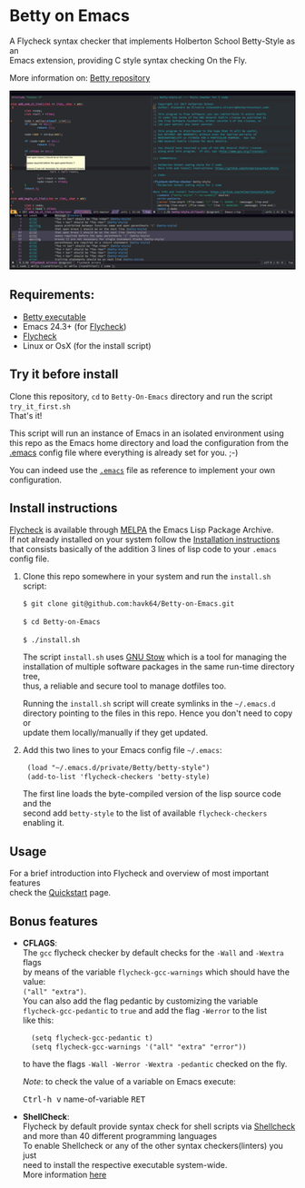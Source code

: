 # Betty on Emacs

A Flycheck syntax checker that implements Holberton School Betty-Style as an  
Emacs extension, providing C style syntax checking On the Fly.

More information on: [Betty repository](https://github.com/holbertonschool/Betty)

![betty-style as emacs syntax checker](img/betty.png?raw-true)

## Requirements:

- [Betty executable](https://github.com/holbertonschool/Betty)
- Emacs 24.3+ (for [Flycheck](http://www.flycheck.org/en/latest/))
- [Flycheck](http://www.flycheck.org/en/latest/user/installation.html)
- Linux or OsX (for the install script)

## Try it before install

Clone this repository, `cd` to `Betty-On-Emacs` directory and run the script `try_it_first.sh`  
That's it!

This script will run an instance of Emacs in an isolated environment using this
repo as the Emacs home directory and load the configuration from the [.emacs](.emacs) config file where 
everything is already set for you. ;-)

You can indeed use the [`.emacs`](.emacs) file as reference to implement your own configuration.

## Install instructions

[Flycheck](http://www.flycheck.org/en/latest/) is available through [MELPA](c) the Emacs Lisp Package Archive.  
If not already installed on your system follow the [Installation instructions](http://www.flycheck.org/en/latest/user/installation.html)  
that consists basically of the addition 3 lines of lisp code to your `.emacs`  
config file.

 1. Clone this repo somewhere in your system and run the `install.sh` script:

        $ git clone git@github.com:havk64/Betty-on-Emacs.git

	    $ cd Betty-on-Emacs

	    $ ./install.sh

    The script `install.sh` uses [GNU Stow](https://www.gnu.org/software/stow/) which is a tool for managing the  
    installation of multiple software packages in the same run-time directory tree,  
    thus, a reliable and secure tool to manage dotfiles too.

    Running the `install.sh` script will create symlinks in the `~/.emacs.d`  
    directory pointing to the files in this repo. Hence you don't need to copy or  
    update them locally/manually if they get updated.

2. Add this two lines to your Emacs config file `~/.emacs`:

        (load "~/.emacs.d/private/Betty/betty-style")
        (add-to-list 'flycheck-checkers 'betty-style)
	
    The first line loads the byte-compiled version of the lisp source code and the  
    second add `betty-style` to the list of available `flycheck-checkers` enabling it.

## Usage

For a brief introduction into Flycheck and overview of most important features  
check the [Quickstart](http://www.flycheck.org/en/latest/user/quickstart.html) page.

## Bonus features

- **CFLAGS**:  
The `gcc` flycheck checker by default checks for the `-Wall` and `-Wextra` flags  
by means of the variable `flycheck-gcc-warnings` which should have the value:  
`("all" "extra")`.  
You can also add the flag pedantic by customizing the variable  
`flycheck-gcc-pedantic` to `true` and add the flag `-Werror` to the list  
like this:

        (setq flycheck-gcc-pedantic t)
		(setq flycheck-gcc-warnings '("all" "extra" "error"))

	 to have the flags `-Wall -Werror -Wextra -pedantic` checked on the fly.

    *Note*: to check the value of a variable on Emacs execute:

	<kbd>Ctrl-h v</kbd> name-of-variable <kbd>RET</kbd>

- **ShellCheck**:  
Flycheck by default provide syntax check for shell scripts via [Shellcheck](https://github.com/koalaman/shellcheck)  
and more than 40 different programming languages  
To enable Shellcheck or any of the other syntax checkers(linters) you just  
need to install the respective executable system-wide.  
More information [here](http://www.flycheck.org/en/latest/languages.html)

